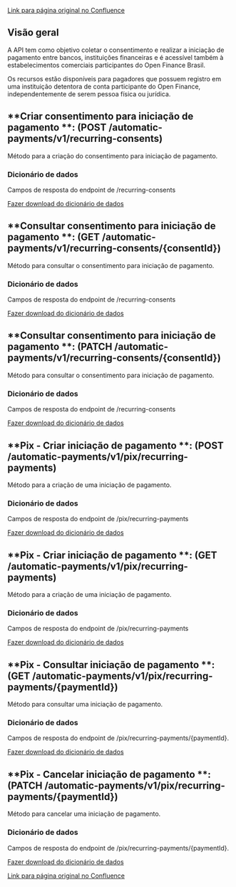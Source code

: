 [Link para página original no Confluence](https://openfinancebrasil.atlassian.net/wiki/spaces/OF/pages/214597653)

## **Visão geral**

A API tem como objetivo coletar o consentimento e realizar a iniciação de pagamento entre bancos, instituições financeiras e é acessível também à estabelecimentos comerciais participantes do Open Finance Brasil.

Os recursos estão disponíveis para pagadores que possuem registro em uma instituição detentora de conta participante do Open Finance, independentemente de serem pessoa física ou jurídica.

## **Criar consentimento para iniciação de pagamento **: (POST /automatic-payments/v1/recurring-consents)

Método para a criação do consentimento para iniciação de pagamento.

### Dicionário de dados

Campos de resposta do endpoint de /recurring-consents

[Fazer download do dicionário de dados](https://openbanking-brasil.github.io/openapi/dictionary/automaticPaymentsPostRecurringConsents_v1.csv)

## **Consultar consentimento para iniciação de pagamento **: (GET /automatic-payments/v1/recurring-consents/{consentId})

Método para consultar o consentimento para iniciação de pagamento.

### Dicionário de dados

Campos de resposta do endpoint de /recurring-consents

[Fazer download do dicionário de dados](https://openbanking-brasil.github.io/openapi/dictionary/automaticPaymentsGetRecurringConsentsConsentId_v1.csv)

## **Consultar consentimento para iniciação de pagamento **: (PATCH /automatic-payments/v1/recurring-consents/{consentId})

Método para consultar o consentimento para iniciação de pagamento.

### Dicionário de dados

Campos de resposta do endpoint de /recurring-consents

[Fazer download do dicionário de dados](https://openbanking-brasil.github.io/openapi/dictionary/automaticPaymentsPatchRecurringConsentsConsentId_v1.csv)

## **Pix - Criar iniciação de pagamento **: (POST /automatic-payments/v1/pix/recurring-payments)

Método para a criação de uma iniciação de pagamento.

### Dicionário de dados

Campos de resposta do endpoint de /pix/recurring-payments

[Fazer download do dicionário de dados](https://openbanking-brasil.github.io/openapi/dictionary/automaticPaymentsPostPixRecurringPayments_v1.csv)

## **Pix - Criar iniciação de pagamento **: (GET /automatic-payments/v1/pix/recurring-payments)

Método para a criação de uma iniciação de pagamento.

### Dicionário de dados

Campos de resposta do endpoint de /pix/recurring-payments

[Fazer download do dicionário de dados](https://openbanking-brasil.github.io/openapi/dictionary/automaticPaymentsGetPixRecurringPayments_v1.csv)

## **Pix - Consultar iniciação de pagamento **: (GET /automatic-payments/v1/pix/recurring-payments/{paymentId})

Método para consultar uma iniciação de pagamento.

### **Dicionário de dados**

Campos de resposta do endpoint de /pix/recurring-payments/{paymentId}.

[Fazer download do dicionário de dados](https://openbanking-brasil.github.io/openapi/dictionary/automaticPaymentsGetPixRecurringPaymentsPaymentId_v1.csv)

## **Pix - Cancelar iniciação de pagamento **: (PATCH /automatic-payments/v1/pix/recurring-payments/{paymentId})

Método para cancelar uma iniciação de pagamento.

### **Dicionário de dados**

Campos de resposta do endpoint de /pix/recurring-payments/{paymentId}.

[Fazer download do dicionário de dados](https://openbanking-brasil.github.io/openapi/dictionary/automaticPaymentsPatchPixRecurringPaymentsPaymentId_v1.csv)

[Link para página original no Confluence](https://openfinancebrasil.atlassian.net/wiki/spaces/OF/pages/214597653)